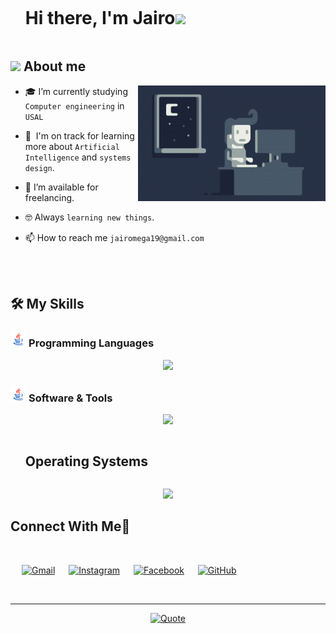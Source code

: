 

<!--h1 without bottom border-->
<div id="user-content-toc">
  <ul align="left">
    <summary>
      <h1 style="display: inline-block">Hi there, I'm Jairo</h1><img width="30px" src="https://raw.githubusercontent.com/iampavangandhi/iampavangandhi/master/gifs/Hi.gif"></h1>
    </summary>
  </ul>
</div>

<!--About Me-->
## <picture><img src = "https://github.com/7oSkaaa/7oSkaaa/blob/main/Images/about_me.gif?raw=true" width = 30px></picture> About me

<picture><img alt="Night Coding" src="https://raw.githubusercontent.com/AVS1508/AVS1508/master/assets/Night-Coding.gif" align="right"/></picture>

- 🎓&nbsp;I’m currently studying `Computer engineering`  in `USAL`</a>

- 🌱 &nbsp;I'm on track for learning more about `Artificial Intelligence` and `systems design`.

- 🤝&nbsp;I’m available for freelancing.

- 🤓&nbsp;Always `learning new things`.

- 📫&nbsp;How to reach me `jairomega19@gmail.com`

<br><br>

## 🛠️ My Skills
<!--h1 without bottom border-->

### <picture><img src = "https://github.com/Jairogonza7/Jairogonza7/blob/main/images/Programming_Languages.gif" width=5%></picture> Programming Languages

<p align="center">
  <a href="https://skillicons.dev">
   <img src="https://skillicons.dev/icons?i=c,cpp,cs,html,css,py,java,js,sql&perline=14" />
  </a>
</p>

<!--Software & Tools-->
### <picture><img src = "https://github.com/Jairogonza7/Jairogonza7/blob/main/images/Programming_Languages.gif" width=5%></picture> Software & Tools
 

<p align="center">
  <a href="https://skillicons.dev">
   <img src="https://skillicons.dev/icons?i=git,mysql,mongodb,nodejs,matlab,figma,github,vscode&perline=14" />
  </a>
</p>

<!--Operating Systems-->
<div id="user-content-toc">
  <ul align="ceter">
    <summary><h2 style="display: inline-block">Operating Systems</h2></summary>
  </ul>
</div>

<p align="center">
  <a href="https://skillicons.dev">
   <img src="https://skillicons.dev/icons?i=windows,linux,ubuntu&perline=14" />
  </a>
</p>


<!-- Connect with me -->
## Connect With Me🤝
<br>
<p align="left">
  &emsp;
 <a href="mailto:jairomega19@gmail.com"> <img img src="https://img.shields.io/badge/Gmail-red?style=for-the-badge&logo=gmail&logoColor=white" alt="Gmail"></a>
  &emsp;
 <a href="https://www.instagram.com/Jairogonza7/"> <img img src="https://img.shields.io/badge/Instagram-pink?style=for-the-badge&logo=instagram&logoColor=white&color=%23E1306C" alt="Instagram"></a>
  &emsp;
 <a href="https://www.facebook.com/Jairogonza7/"> <img img src="https://img.shields.io/badge/facebook-blue?style=for-the-badge&logo=instagram&logoColor=white&color=%233b5998" alt="Facebook"></a>
  &emsp;
 <a href="https://github.com/Jairogonza7"> <img img src="https://img.shields.io/badge/Github-black?style=for-the-badge&logo=github&logoColor=white" alt="GitHub"></a>
 </p>

 <br>

 ---

 <p align = "center">
	<a href="https://github.com/jairogonza7/github-readme-quotes"> <img alt = "Quote" src="https://quotes-github-readme.vercel.app/api?type=horizontal&theme=tokyonight&animation=grow_out_in&quoteCategory=programming">
</p>
